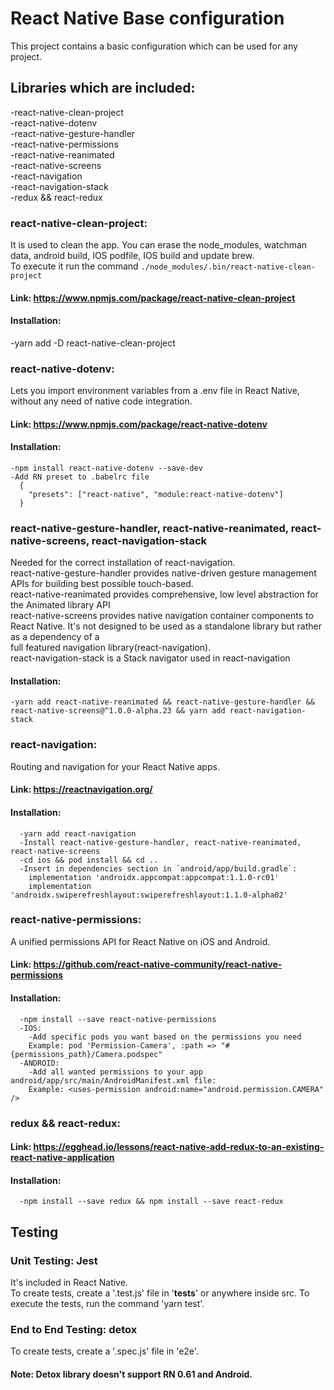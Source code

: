 # React Native Base configuration
This project contains a basic configuration which can be used for any project.

## Libraries which are included:
-react-native-clean-project  
-react-native-dotenv  
-react-native-gesture-handler  
-react-native-permissions  
-react-native-reanimated  
-react-native-screens  
-react-navigation  
-react-navigation-stack  
-redux && react-redux  

### react-native-clean-project:
It is used to clean the app. You can erase the node_modules, watchman data, android build, IOS podfile, IOS build
and update brew.  
To execute it run the command `./node_modules/.bin/react-native-clean-project`
#### Link: https://www.npmjs.com/package/react-native-clean-project
#### Installation:
  -yarn add -D react-native-clean-project

### react-native-dotenv:
Lets you import environment variables from a .env file in React Native, without any need of native code integration.
#### Link: https://www.npmjs.com/package/react-native-dotenv
#### Installation:
    -npm install react-native-dotenv --save-dev  
    -Add RN preset to .babelrc file
      {
        "presets": ["react-native", "module:react-native-dotenv"]
      }

### react-native-gesture-handler, react-native-reanimated, react-native-screens, react-navigation-stack
  Needed for the correct installation of react-navigation.    
    react-native-gesture-handler provides native-driven gesture management APIs for building best possible touch-based.  
    react-native-reanimated provides comprehensive, low level abstraction for the Animated library API  
    react-native-screens provides native navigation container components to React Native. It's not designed to be used as a standalone library but rather as a dependency of a  
  full featured navigation library(react-navigation).  
    react-navigation-stack is a Stack navigator used in react-navigation  

#### Installation:
    -yarn add react-native-reanimated && react-native-gesture-handler && react-native-screens@^1.0.0-alpha.23 && yarn add react-navigation-stack

### react-navigation:
Routing and navigation for your React Native apps.
#### Link: https://reactnavigation.org/

#### Installation:
      -yarn add react-navigation  
      -Install react-native-gesture-handler, react-native-reanimated, react-native-screens  
      -cd ios && pod install && cd ..  
      -Insert in dependencies section in `android/app/build.gradle`:  
        implementation 'androidx.appcompat:appcompat:1.1.0-rc01'  
        implementation 'androidx.swiperefreshlayout:swiperefreshlayout:1.1.0-alpha02'

### react-native-permissions:
A unified permissions API for React Native on iOS and Android.
#### Link: https://github.com/react-native-community/react-native-permissions
#### Installation:
      -npm install --save react-native-permissions  
      -IOS:  
        -Add specific pods you want based on the permissions you need  
        Example: pod 'Permission-Camera', :path => "#{permissions_path}/Camera.podspec"  
      -ANDROID:
        -Add all wanted permissions to your app android/app/src/main/AndroidManifest.xml file:  
        Example: <uses-permission android:name="android.permission.CAMERA" />  

### redux && react-redux:
#### Link: https://egghead.io/lessons/react-native-add-redux-to-an-existing-react-native-application
#### Installation:
      -npm install --save redux && npm install --save react-redux

## Testing

### Unit Testing: Jest
It's included in React Native.  
To create tests, create a '.test.js' file in '__tests__' or anywhere inside src.
To execute the tests, run the command 'yarn test'.

### End to End Testing: detox
To create tests, create a '.spec.js' file in 'e2e'.
#### Note: Detox library doesn't support RN 0.61 and Android.